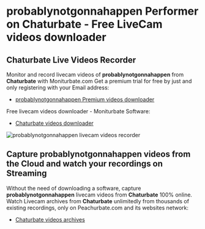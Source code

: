 # probablynotgonnahappen Performer on Chaturbate - Free LiveCam videos downloader

## Chaturbate Live Videos Recorder

Monitor and record livecam videos of **probablynotgonnahappen** from **Chaturbate** with Moniturbate.com
Get a premium trial for free by just and only registering with your Email address:
* [probablynotgonnahappen Premium videos downloader](https://moniturbate.com/request-demo-licence-key.html)

Free livecam videos downloader - Moniturbate Software:
* [Chaturbate videos downloader](https://moniturbate.com/moniturbate-download-software.html)

![probablynotgonnahappen livecam videos recorder](https://peachurnet.com/templates/moniturbate-software.png)


## Capture probablynotgonnahappen videos from the Cloud and watch your recordings on Streaming

Without the need of downloading a software, capture **probablynotgonnahappen** livecam videos from **Chaturbate** 100% online.
Watch Livecam archives from **Chaturbate** unlimitedly from thousands of existing recordings, only on Peachurbate.com and its websites network:
* [Chaturbate videos archives](https://peachurnet.com/)